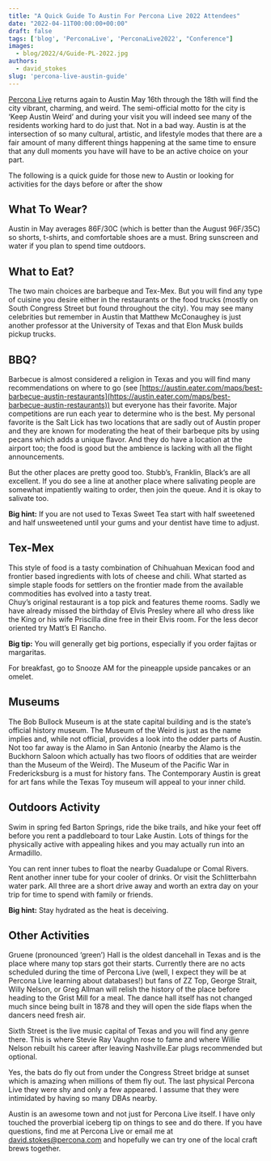 ```yaml
---
title: "A Quick Guide To Austin For Percona Live 2022 Attendees"
date: "2022-04-11T00:00:00+00:00"
draft: false
tags: ['blog', 'PerconaLive', 'PerconaLive2022', "Conference"]
images:
  - blog/2022/4/Guide-PL-2022.jpg
authors:
  - david_stokes
slug: 'percona-live-austin-guide'
---
```


[Percona Live](https://www.percona.com/live/conferences) returns again to Austin May 16th through the 18th will find the city vibrant, charming, and weird. The semi-official motto for the city is ‘Keep Austin Weird’ and during your visit you will indeed see many of the residents working hard to do just that. Not in a bad way. Austin is at the intersection of so many cultural, artistic, and lifestyle modes that there are a fair amount of many different things happening at the same time to ensure that any dull moments you have will have to be an active choice on your part.

The following is a quick guide for those new to Austin or looking for activities for the days before or after the show  

## What To Wear?

Austin in May averages 86F/30C (which is better than the August 96F/35C) so shorts, t-shirts, and comfortable shoes are a must. Bring sunscreen and water if you plan to spend time outdoors.

## What to Eat?

The two main choices are barbeque and Tex-Mex. But you will find any type of cuisine you desire either in the restaurants or the food trucks (mostly on South Congress Street but found throughout the city). You may see many celebrities but remember in Austin that Matthew McConaughey is just another professor at the University of Texas and that Elon Musk builds pickup trucks.

## BBQ?

Barbecue is almost considered a religion in Texas and you will find many recommendations on where to go (see [https://austin.eater.com/maps/best-barbecue-austin-restaurants](https://austin.eater.com/maps/best-barbecue-austin-restaurants)) but everyone has their favorite. Major competitions are run each year to determine who is the best. My personal favorite is the Salt Lick has two locations that are sadly out of Austin proper and they are known for moderating the heat of their barbeque pits by using pecans which adds a unique flavor. And they do have a location at the airport too; the food is good but the ambience is lacking with all the flight announcements.

But the other places are pretty good too. Stubb’s, Franklin, Black’s are all excellent. If you do see a line at another place where salivating people are somewhat impatiently waiting to order, then join the queue. And it is okay to salivate too.

**Big hint:** If you are not used to Texas Sweet Tea start with half sweetened and half unsweetened until your gums and your dentist have time to adjust.

## Tex-Mex

This style of food is a tasty combination of Chihuahuan Mexican food and frontier based ingredients with lots of cheese and chili. What started as simple staple foods for settlers on the frontier made from the available commodities has evolved into a tasty treat.  
Chuy’s original restaurant is a top pick and features theme rooms. Sadly we have already missed the birthday of Elvis Presley where all who dress like the King or his wife Priscilla dine free in their Elvis room. For the less decor oriented try Matt’s El Rancho.

**Big tip:** You will generally get big portions, especially if you order fajitas or margaritas.  

For breakfast, go to Snooze AM for the pineapple upside pancakes or an omelet.

## Museums

The Bob Bullock Museum is at the state capital building and is the state’s official history museum. The Museum of the Weird is just as the name implies and, while not official, provides a look into the odder parts of Austin.  Not too far away is the Alamo in San Antonio (nearby the Alamo is the Buckhorn Saloon which actually has two floors of oddities that are weirder than the Museum of the Weird). The Museum of the Pacific War in Fredericksburg is a must for history fans. The Contemporary Austin is great for art fans while the Texas Toy museum will appeal to your inner child.

## Outdoors Activity

Swim in spring fed Barton Springs, ride the bike trails, and hike your feet off before you rent a paddleboard to tour Lake Austin.  Lots of things for the physically active with appealing hikes and you may actually run into an Armadillo.

You can rent inner tubes to float the nearby Guadalupe or Comal Rivers.  Rent another inner tube for your cooler of drinks.  Or visit the Schlitterbahn water park.  All three are  a short drive away and worth an extra day on your trip for time to spend with family or friends. 

**Big hint:** Stay hydrated as the heat is deceiving.

## Other Activities

Gruene (pronounced ‘green’) Hall is the oldest dancehall in Texas and is the place where many top stars got their starts. Currently there are no acts scheduled during the time of Percona Live (well, I expect they will be at Percona Live learning about databases!) but fans of ZZ Top, George Strait, Willy Nelson, or Greg Allman will relish the history of the place before heading to the Grist Mill for a meal. The dance hall itself has not changed much since being built in 1878 and they will open the side flaps when the dancers need fresh air.

Sixth Street is the live music capital of Texas and you will find any genre there. This is where Stevie Ray Vaughn rose to fame and where Willie Nelson rebuilt his career after leaving Nashville.Ear plugs recommended but optional.

Yes, the bats do fly out from under the Congress Street bridge at sunset which is amazing when millions of them fly out. The last physical Percona Live they were shy and only a few appeared. I assume that they were intimidated by having so many DBAs nearby.  

Austin is an awesome town and not just for Percona Live itself.  I have only touched the proverbial iceberg tip on things to see and do there.  If you have questions, find me at Percona Live or email me at david.stokes@percona.com and hopefully we can try one of the local craft brews together.

